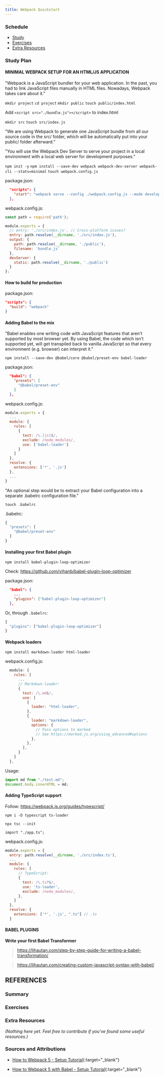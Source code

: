 ```yaml
---
title: Webpack Quickstart
---
```


### Schedule

  - [Study](#study-plan-NN)
  - [Exercises](#exercises-NN)
  - [Extra Resources](#extra-resources-NN)

### Study Plan

#### MINIMAL WEBPACK SETUP FOR AN HTML/JS APPLICATION

"Webpack is a JavaScript bundler for your web application. In the past, you had to link JavaScript files manually in HTML files. Nowadays, Webpack takes care about it."

`mkdir project`
`cd project`
`mkdir public`
`touch public/index.html`

Add `<script src="./bundle.js"></script>` to index.html

`mkdir src`
`touch src/index.js`

"We are using Webpack to generate one JavaScript bundle from all our source code in the src/ folder, which will be automatically put into your public/ folder afterward."

"You will use the Webpack Dev Server to serve your project in a local environment with a local web server for development purposes."

`npm init -y`
`npm install --save-dev webpack webpack-dev-server webpack-cli --stats=minimal`
`touch webpack.config.js`

package.json:

```json
  "scripts": {
    "start": "webpack serve --config ./webpack.config.js --mode development"
  },
```

webpack.config.js:

```js
const path = require('path');

module.exports = {
  // entry: './src/index.js', // Cross-platform issues?
  entry: path.resolve(__dirname, './src/index.js'),
  output: {
    path: path.resolve(__dirname, './public'),
    filename: 'bundle.js'
  },
  devServer: {
    static: path.resolve(__dirname, './public')
  }
};
```

#### How to build for production

package.json:

```json
"scripts": {
  "build": "webpack"
}
```

#### Adding Babel to the mix

"Babel enables one writing code with JavaScript features that aren't supported by most browser yet. By using Babel, the code which isn't supported yet, will get transpiled back to vanilla JavaScript so that every environment (e.g. browser) can interpret it."

`npm install --save-dev @babel/core @babel/preset-env babel-loader`

package.json:

```json
  "babel": {
    "presets": [
      "@babel/preset-env"
    ]
  },
```

webpack.config.js:

```js
module.exports = {
  ...
  module: {
    rules: [
      {
        test: /\.(js)$/,
        exclude: /node_modules/,
        use: ['babel-loader']
      }
    ]
  },
  resolve: {
    extensions: ['*', '.js']
  },
  ...
}
```

"An optional step would be to extract your Babel configuration into a separate .babelrc configuration file."

`touch .babelrc`

.babelrc:

```js
{
  "presets": [
    "@babel/preset-env"
  ]
}
```

#### Installing your first Babel plugin

`npm install babel-plugin-loop-optimizer`

Check: https://github.com/vihanb/babel-plugin-loop-optimizer

package.json:

```json
  "babel": {
    ...
    "plugins": ["babel-plugin-loop-optimizer"]
  },
```

Or, through `.babelrc`:

```js
{
  "plugins": ["babel-plugin-loop-optimizer"]
}
```

#### Webpack loaders

`npm install markdown-loader html-loader`

webpack.config.js:

```js
  module: {
    rules: [
      ...
      // Markdown-loader:
      {
        test: /\.md$/,
        use: [
          {
            loader: "html-loader",
          },
          {
            loader: "markdown-loader",
            options: {
              // Pass options to marked
              // See https://marked.js.org/using_advanced#options
            },
          },
        ],
      }
    ]
  },
```

Usage:

```js
import md from "./test.md";
document.body.innerHTML = md;
```

#### Adding TypeScript support

Follow: https://webpack.js.org/guides/typescript/

`npm i -D typescript ts-loader`

`npx tsc --init`

`import "./app.ts";`

webpack.config.js:

```js
module.exports = {
  entry: path.resolve(__dirname, './src/index.ts'),
  ...
  module: {
    rules: [
      // TypeScript:
      {
        test: /\.ts?$/,
        use: 'ts-loader',
        exclude: /node_modules/,
      },
    ]
  },
  resolve: {
    extensions: ['*', '.js', ".ts"] // .ts
  }  
```

<!-- MD + TS? => https://stackoverflow.com/a/56659180/4861760 -->

#### BABEL PLUGINS

**Write your first Babel Transformer**

> https://lihautan.com/step-by-step-guide-for-writing-a-babel-transformation/

> https://lihautan.com/creating-custom-javascript-syntax-with-babel/

## REFERENCES


### Summary

### Exercises

### Extra Resources

  _(Nothing here yet. Feel free to contribute if you've found some useful resources.)_

### Sources and Attributions

  - [How to Webpack 5 - Setup Tutorial](https://www.robinwieruch.de/webpack-setup-tutorial/){:target="_blank"}

  - [How to Webpack 5 with Babel - Setup Tutorial](https://www.robinwieruch.de/webpack-babel-setup-tutorial/){:target="_blank"}
